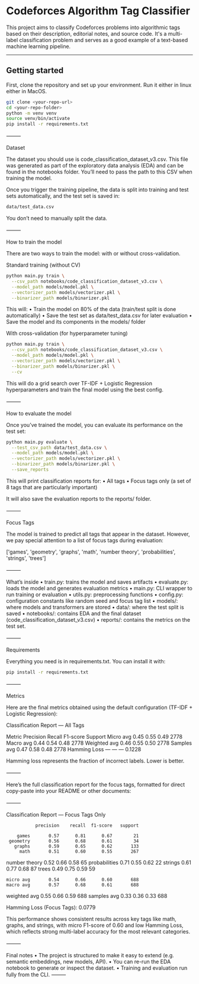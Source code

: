 # Codeforces Algorithm Tag Classifier

This project aims to classify Codeforces problems into algorithmic tags based on their description, editorial notes, and source code. It's a multi-label classification problem and serves as a good example of a text-based machine learning pipeline.

---

## Getting started

First, clone the repository and set up your environment. Run it either in linux either in MacOS.

```bash
git clone <your-repo-url>
cd <your-repo-folder>
python -m venv venv
source venv/bin/activate 
pip install -r requirements.txt
```

⸻

Dataset

The dataset you should use is code_classification_dataset_v3.csv.
This file was generated as part of the exploratory data analysis (EDA) and can be found in the notebooks folder.
You’ll need to pass the path to this CSV when training the model.

Once you trigger the training pipeline, the data is split into training and test sets automatically, and the test set is saved in:
```bash
data/test_data.csv
```
You don’t need to manually split the data.

⸻

How to train the model

There are two ways to train the model: with or without cross-validation.

Standard training (without CV)
```bash
python main.py train \
  --csv_path notebooks/code_classification_dataset_v3.csv \
  --model_path models/model.pkl \
  --vectorizer_path models/vectorizer.pkl \
  --binarizer_path models/binarizer.pkl
```
This will:
	•	Train the model on 80% of the data (train/test split is done automatically)
	•	Save the test set as data/test_data.csv for later evaluation
	•	Save the model and its components in the models/ folder

With cross-validation (for hyperparameter tuning)
```bash
python main.py train \
  --csv_path notebooks/code_classification_dataset_v3.csv \
  --model_path models/model.pkl \
  --vectorizer_path models/vectorizer.pkl \
  --binarizer_path models/binarizer.pkl \
  --cv
```
This will do a grid search over TF-IDF + Logistic Regression hyperparameters and train the final model using the best config.

⸻

How to evaluate the model

Once you’ve trained the model, you can evaluate its performance on the test set:
```bash
python main.py evaluate \
  --test_csv_path data/test_data.csv \
  --model_path models/model.pkl \
  --vectorizer_path models/vectorizer.pkl \
  --binarizer_path models/binarizer.pkl \
  --save_reports
```
This will print classification reports for:
	•	All tags
	•	Focus tags only (a set of 8 tags that are particularly important)

It will also save the evaluation reports to the reports/ folder.

⸻

Focus Tags

The model is trained to predict all tags that appear in the dataset. However, we pay special attention to a list of focus tags during evaluation:

['games', 'geometry', 'graphs', 'math', 'number theory', 'probabilities', 'strings', 'trees']


⸻

What’s inside
	•	train.py: trains the model and saves artifacts
	•	evaluate.py: loads the model and generates evaluation metrics
	•	main.py: CLI wrapper to run training or evaluation
	•	utils.py: preprocessing functions
	•	config.py: configuration constants like random seed and focus tag list
	•	models/: where models and transformers are stored
	•	data/: where the test split is saved
	•	notebooks/: contains EDA and the final dataset (code_classification_dataset_v3.csv)
    •	reports/: contains the metrics on the test set. 

⸻

Requirements

Everything you need is in requirements.txt. You can install it with:
```bash
pip install -r requirements.txt
```
⸻

Metrics

Here are the final metrics obtained using the default configuration (TF-IDF + Logistic Regression):

Classification Report — All Tags

Metric	Precision	Recall	F1-score	Support
Micro avg	0.45	0.55	0.49	2778
Macro avg	0.44	0.54	0.48	2778
Weighted avg	0.46	0.55	0.50	2778
Samples avg	0.47	0.58	0.48	2778
Hamming Loss	—	—	—	0.1228

Hamming loss represents the fraction of incorrect labels. Lower is better.

⸻


Here’s the full classification report for the focus tags, formatted for direct copy-paste into your README or other documents:

⸻

Classification Report — Focus Tags Only

               precision    recall  f1-score   support

        games       0.57      0.81      0.67        21
     geometry       0.56      0.68      0.61        34
       graphs       0.59      0.65      0.62       133
         math       0.51      0.60      0.55       267
number theory       0.52      0.66      0.58        65
probabilities       0.71      0.55      0.62        22
      strings       0.61      0.77      0.68        87
        trees       0.49      0.75      0.59        59

    micro avg       0.54      0.66      0.60       688
    macro avg       0.57      0.68      0.61       688
 weighted avg       0.55      0.66      0.59       688
  samples avg       0.33      0.36      0.33       688

Hamming Loss (Focus Tags): 0.0779

This performance shows consistent results across key tags like math, graphs, and strings, with micro F1-score of 0.60 and low Hamming Loss, which reflects strong multi-label accuracy for the most relevant categories.

⸻

Final notes
	•	The project is structured to make it easy to extend (e.g. semantic embeddings, new models, API).
	•	You can re-run the EDA notebook to generate or inspect the dataset.
	•	Training and evaluation run fully from the CLI.
⸻
